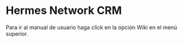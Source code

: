# Hermes Network CRM

Para ir al manual de usuario haga click en la opción Wiki en el menú superior.
